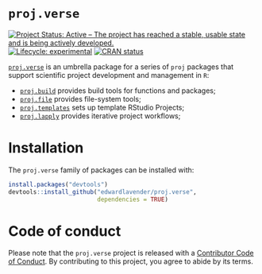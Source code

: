 
# `proj.verse`

[![Project Status: Active – The project has reached a stable, usable
state and is being actively
developed.](https://www.repostatus.org/badges/latest/active.svg)](https://www.repostatus.org/#active)
[![Lifecycle:
experimental](https://img.shields.io/badge/lifecycle-experimental-orange.svg)](https://lifecycle.r-lib.org/articles/stages.html#experimental)
[![CRAN
status](https://www.r-pkg.org/badges/version/patter)](https://CRAN.R-project.org/package=patter)

[`proj.verse`](https://github.com/edwardlavender/proj.verse) is an
umbrella package for a series of `proj` packages that support scientific
project development and management in `R`:

- [`proj.build`](https://github.com/edwardlavender/proj.build) provides
  build tools for functions and packages;
- [`proj.file`](https://github.com/edwardlavender/proj.file) provides
  file-system tools;
- [`proj.templates`](https://github.com/edwardlavender/proj.templates)
  sets up template RStudio Projects;
- [`proj.lapply`](https://github.com/edwardlavender/proj.lapply)
  provides iterative project workflows;

# Installation

The `proj.verse` family of packages can be installed with:

``` r
install.packages("devtools")
devtools::install_github("edwardlavender/proj.verse", 
                         dependencies = TRUE)
```

# Code of conduct

Please note that the `proj.verse` project is released with a
[Contributor Code of
Conduct](https://contributor-covenant.org/version/2/1/CODE_OF_CONDUCT.html).
By contributing to this project, you agree to abide by its terms.
